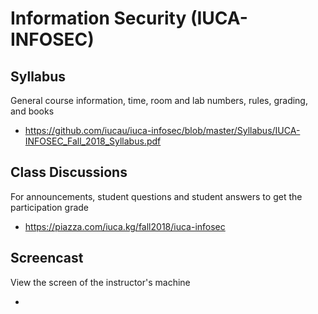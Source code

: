 # Information Security (IUCA-INFOSEC)

## Syllabus

General course information, time, room and lab numbers, rules, grading, and
books

* <https://github.com/iucau/iuca-infosec/blob/master/Syllabus/IUCA-INFOSEC_Fall_2018_Syllabus.pdf>

## Class Discussions

For announcements, student questions and student answers to get the
participation grade

* <https://piazza.com/iuca.kg/fall2018/iuca-infosec>

## Screencast

View the screen of the instructor's machine

* <TBD>

